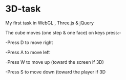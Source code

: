 # 3D-task
  My first task in WebGL , Three.js  &amp; jQuery


  The cube moves (one step & one face) on keys press:-



   -Press D to move right
  
  
   -Press A to move left 
  
  
   -Press W to move up (toward the screen  if 3D)
  
  
   -Press S to move down (toward the player if 3D
